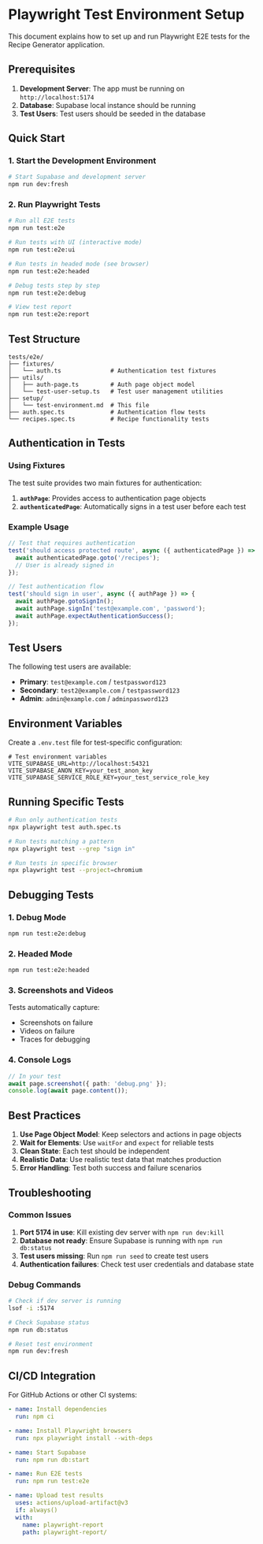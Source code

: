 # Playwright Test Environment Setup

This document explains how to set up and run Playwright E2E tests for the Recipe Generator application.

## Prerequisites

1. **Development Server**: The app must be running on `http://localhost:5174`
2. **Database**: Supabase local instance should be running
3. **Test Users**: Test users should be seeded in the database

## Quick Start

### 1. Start the Development Environment

```bash
# Start Supabase and development server
npm run dev:fresh
```

### 2. Run Playwright Tests

```bash
# Run all E2E tests
npm run test:e2e

# Run tests with UI (interactive mode)
npm run test:e2e:ui

# Run tests in headed mode (see browser)
npm run test:e2e:headed

# Debug tests step by step
npm run test:e2e:debug

# View test report
npm run test:e2e:report
```

## Test Structure

```
tests/e2e/
├── fixtures/
│   └── auth.ts              # Authentication test fixtures
├── utils/
│   ├── auth-page.ts         # Auth page object model
│   └── test-user-setup.ts   # Test user management utilities
├── setup/
│   └── test-environment.md  # This file
├── auth.spec.ts             # Authentication flow tests
└── recipes.spec.ts          # Recipe functionality tests
```

## Authentication in Tests

### Using Fixtures

The test suite provides two main fixtures for authentication:

1. **`authPage`**: Provides access to authentication page objects
2. **`authenticatedPage`**: Automatically signs in a test user before each test

### Example Usage

```typescript
// Test that requires authentication
test('should access protected route', async ({ authenticatedPage }) => {
  await authenticatedPage.goto('/recipes');
  // User is already signed in
});

// Test authentication flow
test('should sign in user', async ({ authPage }) => {
  await authPage.gotoSignIn();
  await authPage.signIn('test@example.com', 'password');
  await authPage.expectAuthenticationSuccess();
});
```

## Test Users

The following test users are available:

- **Primary**: `test@example.com` / `testpassword123`
- **Secondary**: `test2@example.com` / `testpassword123`
- **Admin**: `admin@example.com` / `adminpassword123`

## Environment Variables

Create a `.env.test` file for test-specific configuration:

```env
# Test environment variables
VITE_SUPABASE_URL=http://localhost:54321
VITE_SUPABASE_ANON_KEY=your_test_anon_key
VITE_SUPABASE_SERVICE_ROLE_KEY=your_test_service_role_key
```

## Running Specific Tests

```bash
# Run only authentication tests
npx playwright test auth.spec.ts

# Run tests matching a pattern
npx playwright test --grep "sign in"

# Run tests in specific browser
npx playwright test --project=chromium
```

## Debugging Tests

### 1. Debug Mode
```bash
npm run test:e2e:debug
```

### 2. Headed Mode
```bash
npm run test:e2e:headed
```

### 3. Screenshots and Videos
Tests automatically capture:
- Screenshots on failure
- Videos on failure
- Traces for debugging

### 4. Console Logs
```typescript
// In your test
await page.screenshot({ path: 'debug.png' });
console.log(await page.content());
```

## Best Practices

1. **Use Page Object Model**: Keep selectors and actions in page objects
2. **Wait for Elements**: Use `waitFor` and `expect` for reliable tests
3. **Clean State**: Each test should be independent
4. **Realistic Data**: Use realistic test data that matches production
5. **Error Handling**: Test both success and failure scenarios

## Troubleshooting

### Common Issues

1. **Port 5174 in use**: Kill existing dev server with `npm run dev:kill`
2. **Database not ready**: Ensure Supabase is running with `npm run db:status`
3. **Test users missing**: Run `npm run seed` to create test users
4. **Authentication failures**: Check test user credentials and database state

### Debug Commands

```bash
# Check if dev server is running
lsof -i :5174

# Check Supabase status
npm run db:status

# Reset test environment
npm run dev:fresh
```

## CI/CD Integration

For GitHub Actions or other CI systems:

```yaml
- name: Install dependencies
  run: npm ci

- name: Install Playwright browsers
  run: npx playwright install --with-deps

- name: Start Supabase
  run: npm run db:start

- name: Run E2E tests
  run: npm run test:e2e

- name: Upload test results
  uses: actions/upload-artifact@v3
  if: always()
  with:
    name: playwright-report
    path: playwright-report/
```
